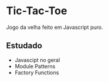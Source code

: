 # Tic-Tac-Toe

Jogo da velha feito em Javascript puro.

## Estudado 
* Javascipt no geral
* Module Patterns
* Factory Functions
